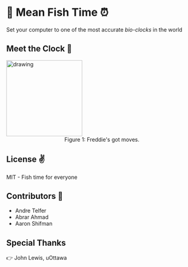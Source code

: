 # :tropical_fish: Mean Fish Time :alarm_clock:
Set your computer to one of the most accurate *bio-clocks* in the world

## Meet the Clock :wave:
<img src="docs/assets/freddie.gif" alt="drawing" width="200"/>
<center> Figure 1: Freddie's got moves. </center>

## License :v:
MIT - Fish time for everyone 

## Contributors :metal:
- Andre Telfer
- Abrar Ahmad
- Aaron Shifman

## Special Thanks
:point_right: John Lewis, uOttawa 

